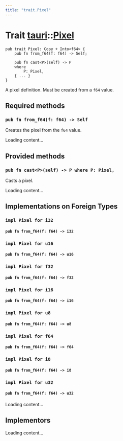 ```yaml
---
title: "trait.Pixel"
---
```


# Trait [tauri](/docs/api/rust/tauri/index.html)::​[Pixel](/docs/api/rust/tauri/)

    pub trait Pixel: Copy + Into<f64> {
        pub fn from_f64(f: f64) -> Self;

        pub fn cast<P>(self) -> P
        where
            P: Pixel,
        { ... }
    }

A pixel definition. Must be created from a `f64` value.

## Required methods

### `pub fn from_f64(f: f64) -> Self`

Creates the pixel from the `f64` value.

Loading content...

## Provided methods

### `pub fn cast<P>(self) -> P where P: Pixel,`

Casts a pixel.

Loading content...

## Implementations on Foreign Types

### `impl Pixel for i32`

#### `pub fn from_f64(f: f64) -> i32`

### `impl Pixel for u16`

#### `pub fn from_f64(f: f64) -> u16`

### `impl Pixel for f32`

#### `pub fn from_f64(f: f64) -> f32`

### `impl Pixel for i16`

#### `pub fn from_f64(f: f64) -> i16`

### `impl Pixel for u8`

#### `pub fn from_f64(f: f64) -> u8`

### `impl Pixel for f64`

#### `pub fn from_f64(f: f64) -> f64`

### `impl Pixel for i8`

#### `pub fn from_f64(f: f64) -> i8`

### `impl Pixel for u32`

#### `pub fn from_f64(f: f64) -> u32`

Loading content...

## Implementors

Loading content...
